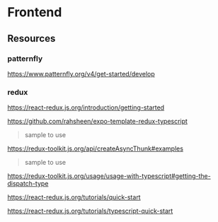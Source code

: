 # Frontend

## Resources

### patternfly

https://www.patternfly.org/v4/get-started/develop

### redux

https://react-redux.js.org/introduction/getting-started

https://github.com/rahsheen/expo-template-redux-typescript
> sample to use

https://redux-toolkit.js.org/api/createAsyncThunk#examples
> sample to use

https://redux-toolkit.js.org/usage/usage-with-typescript#getting-the-dispatch-type

https://react-redux.js.org/tutorials/quick-start

https://react-redux.js.org/tutorials/typescript-quick-start
